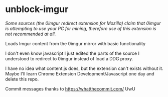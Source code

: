 # unblock-imgur

*Some sources (the 0imgur redirect extension for Mozilla) claim that 0imgur is attempting to use your PC for mining, therefore use of this extension is not recommended at all.*

Loads Imgur content from the 0imgur mirror with basic functionality

I don't even know javascript I just edited the parts of the source I understood to redirect to 0imgur instead of load a DDG proxy.

I have no idea what content.js does, but the extension can't exists without it. Maybe I'll learn Chrome Extension Development/Javascript one day and delete this repo.

Commit messages thanks to https://whatthecommit.com/
UwU
